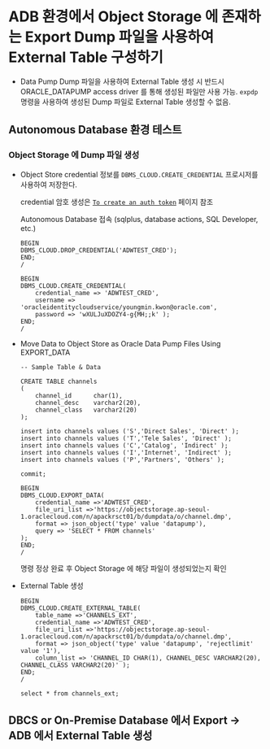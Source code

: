 # ADB 환경에서 Object Storage 에 존재하는 Export Dump 파일을 사용하여 External Table 구성하기 

- Data Pump Dump 파일을 사용하여 External Table 생성 시 반드시 ORACLE_DATAPUMP access driver 를 통해 생성된 파일만 사용 가능. 
    `expdp` 명령을 사용하여 생성된 Dump 파일로 External Table 생성할 수 없음.


## Autonomous Database 환경 테스트

### Object Storage 에 Dump 파일 생성

- Object Store credential 정보를 `DBMS_CLOUD.CREATE_CREDENTIAL` 프로시저를 사용하여 저장한다.
  
    credential 암호 생성은 [`To create an auth token`](https://docs.oracle.com/en-us/iaas/Content/Identity/Tasks/managingcredentials.htm#create_swift_password) 페이지 참조

    Autonomous Database 접속 (sqlplus, database actions, SQL Developer, etc.)

    ```
    BEGIN
    DBMS_CLOUD.DROP_CREDENTIAL('ADWTEST_CRED');
    END;
    /

    BEGIN
    DBMS_CLOUD.CREATE_CREDENTIAL(
        credential_name => 'ADWTEST_CRED',
        username => 'oracleidentitycloudservice/youngmin.kwon@oracle.com',
        password => 'wXULJuXDOZY4-g{MH;;k' );
    END;
    /
    ```

- Move Data to Object Store as Oracle Data Pump Files Using EXPORT_DATA


    ```
    -- Sample Table & Data 

    CREATE TABLE channels
    (
        channel_id 		char(1),
        channel_desc 	varchar2(20),
        channel_class 	varchar2(20)
    );

    insert into channels values ('S','Direct Sales', 'Direct' );
    insert into channels values ('T','Tele Sales', 'Direct' );
    insert into channels values ('C','Catalog', 'Indirect' );
    insert into channels values ('I','Internet', 'Indirect' );
    insert into channels values ('P','Partners', 'Others' );

    commit;

    BEGIN
    DBMS_CLOUD.EXPORT_DATA(
        credential_name =>'ADWTEST_CRED',
        file_uri_list =>'https://objectstorage.ap-seoul-1.oraclecloud.com/n/apackrsct01/b/dumpdata/o/channel.dmp',
        format => json_object('type' value 'datapump'),
        query => 'SELECT * FROM channels'
    );
    END;
    /
    ```

    명령 정상 완료 후 Object Storage 에 해당 파일이 생성되었는지 확인

- External Table 생성

    ```
    BEGIN
    DBMS_CLOUD.CREATE_EXTERNAL_TABLE(
        table_name =>'CHANNELS_EXT',
        credential_name =>'ADWTEST_CRED',
        file_uri_list =>'https://objectstorage.ap-seoul-1.oraclecloud.com/n/apackrsct01/b/dumpdata/o/channel.dmp',
        format => json_object('type' value 'datapump', 'rejectlimit' value '1'),
        column_list => 'CHANNEL_ID CHAR(1), CHANNEL_DESC VARCHAR2(20), CHANNEL_CLASS VARCHAR2(20)' );
    END;
    /

    select * from channels_ext;
    ```

## DBCS or On-Premise Database 에서 Export -> ADB 에서 External Table 생성

